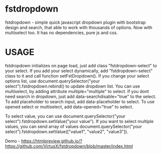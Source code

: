 # fstdropdown
fstdropdown - simple quick javascript dropdown plugin with bootstrap design and search, that able to work with thousands of options. Now with multiselect too.
It has no dependencies, pure js and css.


# USAGE
fstdropdown initializes on page load, just add class "fstdropdown-select" to your select. 
If you add your select dynamically, add "fstdropdown-select" class to it and call function setFstDropdown().
If you change your select options list, use document.querySelector("your select").fstdropdown.rebind() to update dropdown list.
You can use multiselect, by adding attribute multiple="multiple" to select.
If you dont need search in dropdown, just add data-searchdisable="true" to the select. 
To add placeholder to search input, add data-placeholder to select.
To use opened select or multiselect, add data-opened="true" to select.

To select value, you can use document.querySelector("your select").fstdropdown.setValue("your value"). If you want to select multiple values, you can send array of values document.querySelector("your select").fstdropdown.setValue(["value1", "value2", "value3"]).

Demo - https://htmlpreview.github.io/?https://github.com/VirtusX/fstdropdown/blob/master/index.html
